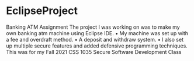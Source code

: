 # EclipseProject
Banking ATM Assignment
The project I was working on was to make my own banking atm
machine using Eclipse IDE.
• My machine was set up with a fee and overdraft method.
• A deposit and withdraw system.
• I also set up multiple secure features and added defensive
programming techniques.
This was for my Fall 2021 CSS 1035 Secure Software Development Class

